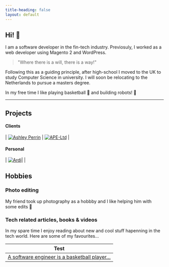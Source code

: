 ```yaml
---
title-heading: false
layout: default
---
```


## Hi! 👋

I am a software developer in the fin-tech industry.
Previosuly, I worked as a web developer using Magento 2 and WordPress.

> "Where there is a will, there is a way!"

Following this as a guiding principle, after high-school I moved to the UK to 
study Computer Science in university. I will soon be relocating to the Netherlands
to pursue a masters degree. 

In my free time I like playing basketball 🏀  and building robots!  🤖

* * *

## Projects

#### Clients

| [![Ashley Perrin](https://joanatrashlieva.github.io/assets/work/ashleyperrin.co.uk.png)](https://www.ashleyperrin.co.uk)  | [![APE-Ltd](https://joanatrashlieva.github.io/assets/work/ape-ltd.co.uk.png)](https://www.ape-ltd.co.uk)         |

#### Personal

| [![Ardi](https://joanatrashlieva.github.io/assets/work/arduino-car.jpg)](https://github.com/JoanaTrashlieva/robot-car)| |

## Hobbies

### Photo editing
My friend took up photography as a hobbby and I like helping him with some edits  👀  

<script src="https://code.jquery.com/jquery-3.2.1.min.js"></script>
<script type="text/javascript" src="assets/results.json"></script>

<link rel="stylesheet" type="text/css" href="https://cdn.datatables.net/1.10.23/css/jquery.dataTables.css">
<script type="text/javascript" charset="utf8" src="https://cdn.datatables.net/1.10.23/js/jquery.dataTables.js"></script>

<link rel="stylesheet" href="assets/css/magnific-popup.css">
<script src="assets/js/magnific-popup.js"></script>

<script src='assets/js/json.js'></script>

<div class='instagram-carousel'></div>

### Tech related articles, books & videos
In my spare time I enjoy reading about new and cool stuff hapenning in the tech world. Here are some of my favourites...

<!-- article, book & video -->
<div class='sources'>
    <table id="articles" class="display" >
        <thead>
            <tr>
                <th>Test</th>
            </tr>
        </thead>
        <tbody>
            <tr>
                <td><a href="(https://medium.com/@pkontogiannis/software-engineers-playing-basketball-fa50e460a800">A software engineer is a basketball player… </a></td>
            </tr>
        </tbody>
    </table>
</div>